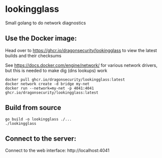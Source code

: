 # lookingglass

Small golang to do network diagnostics

## Use the Docker image:

Head over to https://ghcr.io/dragonsecurity/lookingglass to view the latest builds and their checksums

See https://docs.docker.com/engine/network/ for various network drivers, but this is needed to make dig (dns lookups) work
```shell
docker pull ghcr.io/dragonsecurity/lookingglass:latest
docker network create -d bridge my-net
docker run --network=my-net -p 4041:4041 ghcr.io/dragonsecurity/lookingglass:latest
```

## Build from source

```shell
go build -o lookingglass ./...
./lookingglass
```

## Connect to the server:
Connect to the web interface: http://localhost:4041
